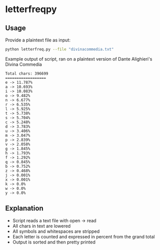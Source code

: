 # letterfreqpy

## Usage

Provide a plaintext file as input:

```bash
python letterfreq.py --file "divinacommedia.txt"
```

Example output of script, ran on a plaintext version of Dante Alighieri's Divina Commedia

```
Total chars: 396699
==================
e -> 11.787%      
a -> 10.693%      
i -> 10.083%      
o -> 9.482%       
n -> 6.677%       
r -> 6.535%
l -> 5.925%
t -> 5.738%
s -> 5.704%
c -> 5.248%
d -> 3.783%
u -> 3.406%
m -> 3.047%
p -> 2.839%
v -> 2.058%
g -> 1.845%
h -> 1.793%
f -> 1.292%
q -> 0.845%
b -> 0.752%
z -> 0.468%
j -> 0.001%
x -> 0.001%
k -> 0.0%
w -> 0.0%
y -> 0.0%
```

## Explanation

- Script reads a text file with open -> read
- All chars in text are lowered
- All symbols and whitespaces are stripped
- Each letter is counted and expressed in percent from the grand total
- Output is sorted and then pretty printed
